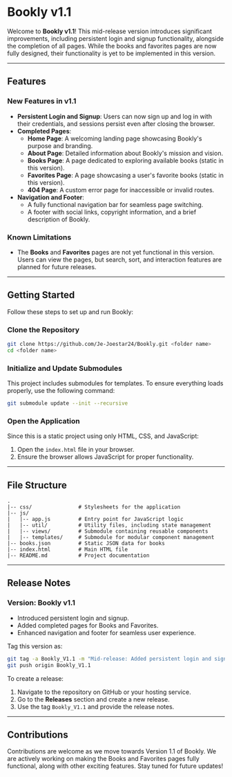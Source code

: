 # Bookly v1.1

Welcome to **Bookly v1.1**! This mid-release version introduces significant improvements, including persistent login and signup functionality, alongside the completion of all pages. While the books and favorites pages are now fully designed, their functionality is yet to be implemented in this version.

---

## Features

### New Features in v1.1
- **Persistent Login and Signup**: Users can now sign up and log in with their credentials, and sessions persist even after closing the browser.
- **Completed Pages**:
  - **Home Page**: A welcoming landing page showcasing Bookly's purpose and branding.
  - **About Page**: Detailed information about Bookly's mission and vision.
  - **Books Page**: A page dedicated to exploring available books (static in this version).
  - **Favorites Page**: A page showcasing a user's favorite books (static in this version).
  - **404 Page**: A custom error page for inaccessible or invalid routes.
- **Navigation and Footer**:
  - A fully functional navigation bar for seamless page switching.
  - A footer with social links, copyright information, and a brief description of Bookly.

### Known Limitations
- The **Books** and **Favorites** pages are not yet functional in this version. Users can view the pages, but search, sort, and interaction features are planned for future releases.

---

## Getting Started

Follow these steps to set up and run Bookly:

### Clone the Repository
```bash
git clone https://github.com/Je-Joestar24/Bookly.git <folder name>
cd <folder name>
```

### Initialize and Update Submodules
This project includes submodules for templates. To ensure everything loads properly, use the following command:
```bash
git submodule update --init --recursive
```

### Open the Application
Since this is a static project using only HTML, CSS, and JavaScript:
1. Open the `index.html` file in your browser.
2. Ensure the browser allows JavaScript for proper functionality.

---

## File Structure
```
.
|-- css/               # Stylesheets for the application
|-- js/
|   |-- app.js         # Entry point for JavaScript logic
|   |-- util/          # Utility files, including state management
|   |-- views/         # Submodule containing reusable components
|   |-- templates/     # Submodule for modular component management
|-- books.json         # Static JSON data for books
|-- index.html         # Main HTML file
|-- README.md          # Project documentation
```

---

## Release Notes

### **Version:** Bookly v1.1
- Introduced persistent login and signup.
- Added completed pages for Books and Favorites.
- Enhanced navigation and footer for seamless user experience.

Tag this version as:
```bash
git tag -a Bookly_V1.1 -m "Mid-release: Added persistent login and signup, completed pages"
git push origin Bookly_V1.1
```

To create a release:
1. Navigate to the repository on GitHub or your hosting service.
2. Go to the **Releases** section and create a new release.
3. Use the tag `Bookly_V1.1` and provide the release notes.

---

## Contributions
Contributions are welcome as we move towards Version 1.1 of Bookly. We are actively working on making the Books and Favorites pages fully functional, along with other exciting features. Stay tuned for future updates!
